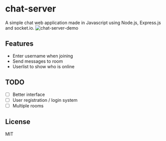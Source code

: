 # chat-server

A simple chat web application made in Javascript using Node.js, Express.js and socket.io.
![chat-server-demo](https://user-images.githubusercontent.com/46038298/50805415-e9108580-12b7-11e9-9e52-07beb0a1693c.gif)

## Features
* Enter username when joining
* Send messages to room
* Userlist to show who is online

## TODO
- [ ] Better interface
- [ ] User registration / login system
- [ ] Multiple rooms

## License
MIT
